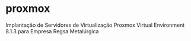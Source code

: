 # proxmox
Implantação de Servidores de Virtualização Proxmox Virtual Environment 8.1.3 para Empresa Regsa Metalúrgica
